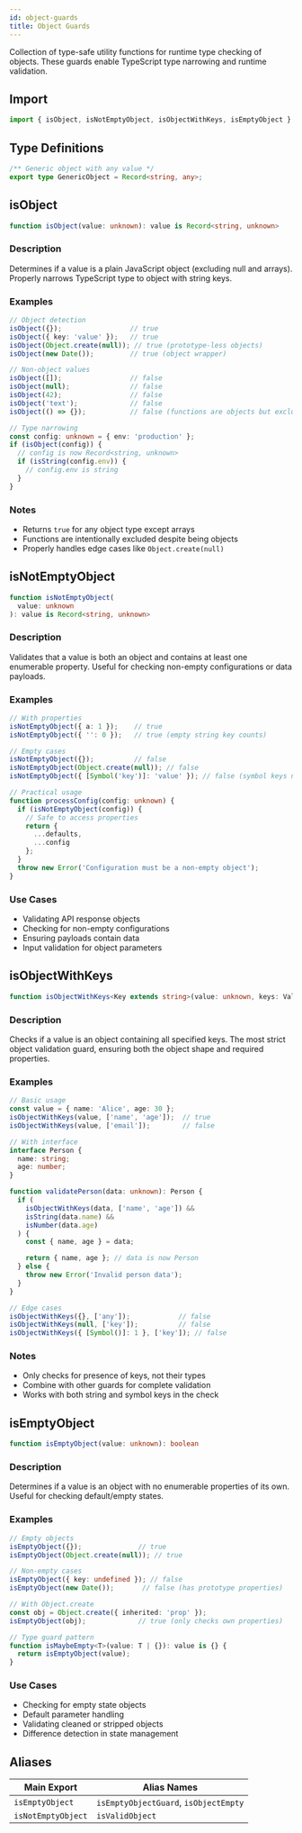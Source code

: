 ```yaml
---
id: object-guards
title: Object Guards
---
```


Collection of type-safe utility functions for runtime type checking of objects. These guards enable TypeScript type narrowing and runtime validation.

<!-- markdownlint-disable-file MD024 -->
## Import

```typescript
import { isObject, isNotEmptyObject, isObjectWithKeys, isEmptyObject } from 'nhb-toolbox';
```

## Type Definitions

```typescript
/** Generic object with any value */
export type GenericObject = Record<string, any>;
```

## isObject

```typescript
function isObject(value: unknown): value is Record<string, unknown>
```

### Description

Determines if a value is a plain JavaScript object (excluding null and arrays). Properly narrows TypeScript type to object with string keys.

### Examples

```typescript
// Object detection
isObject({});                 // true
isObject({ key: 'value' });   // true
isObject(Object.create(null)); // true (prototype-less objects)
isObject(new Date());         // true (object wrapper)

// Non-object values
isObject([]);                 // false 
isObject(null);               // false
isObject(42);                 // false
isObject('text');             // false
isObject(() => {});           // false (functions are objects but excluded)

// Type narrowing
const config: unknown = { env: 'production' };
if (isObject(config)) {
  // config is now Record<string, unknown>
  if (isString(config.env)) {
    // config.env is string
  }
}
```

### Notes

- Returns `true` for any object type except arrays
- Functions are intentionally excluded despite being objects
- Properly handles edge cases like `Object.create(null)`

## isNotEmptyObject

```typescript
function isNotEmptyObject(
  value: unknown
): value is Record<string, unknown>
```

### Description

Validates that a value is both an object and contains at least one enumerable property. Useful for checking non-empty configurations or data payloads.

### Examples

```typescript
// With properties
isNotEmptyObject({ a: 1 });    // true
isNotEmptyObject({ '': 0 });   // true (empty string key counts)

// Empty cases  
isNotEmptyObject({});          // false
isNotEmptyObject(Object.create(null)); // false
isNotEmptyObject({ [Symbol('key')]: 'value' }); // false (symbol keys not enumerable)

// Practical usage
function processConfig(config: unknown) {
  if (isNotEmptyObject(config)) {
    // Safe to access properties
    return {
      ...defaults,
      ...config
    };
  }
  throw new Error('Configuration must be a non-empty object');
}
```

### Use Cases

- Validating API response objects
- Checking for non-empty configurations
- Ensuring payloads contain data
- Input validation for object parameters

## isObjectWithKeys

```typescript
function isObjectWithKeys<Key extends string>(value: unknown, keys: ValidArray<Key>): value is Record<Key, unknown>
```

### Description

Checks if a value is an object containing all specified keys. The most strict object validation guard, ensuring both the object shape and required properties.

### Examples

```typescript
// Basic usage
const value = { name: 'Alice', age: 30 };
isObjectWithKeys(value, ['name', 'age']);  // true
isObjectWithKeys(value, ['email']);        // false

// With interface
interface Person {
  name: string;
  age: number;
}

function validatePerson(data: unknown): Person {
  if (
    isObjectWithKeys(data, ['name', 'age']) &&
    isString(data.name) &&
    isNumber(data.age)
  ) {
    const { name, age } = data;

    return { name, age }; // data is now Person
  } else {
    throw new Error('Invalid person data');
  }
}

// Edge cases
isObjectWithKeys({}, ['any']);            // false
isObjectWithKeys(null, ['key']);          // false
isObjectWithKeys({ [Symbol()]: 1 }, ['key']); // false
```

### Notes

- Only checks for presence of keys, not their types
- Combine with other guards for complete validation
- Works with both string and symbol keys in the check

## isEmptyObject

```typescript
function isEmptyObject(value: unknown): boolean
```

### Description

Determines if a value is an object with no enumerable properties of its own. Useful for checking default/empty states.

### Examples

```typescript
// Empty objects
isEmptyObject({});              // true
isEmptyObject(Object.create(null)); // true

// Non-empty cases
isEmptyObject({ key: undefined }); // false
isEmptyObject(new Date());       // false (has prototype properties)

// With Object.create
const obj = Object.create({ inherited: 'prop' });
isEmptyObject(obj);             // true (only checks own properties)

// Type guard pattern
function isMaybeEmpty<T>(value: T | {}): value is {} {
  return isEmptyObject(value);
}
```

### Use Cases

- Checking for empty state objects
- Default parameter handling
- Validating cleaned or stripped objects
- Difference detection in state management

## Aliases

| Main Export           | Alias Names                           |
|-----------------------|---------------------------------------|
| `isEmptyObject`       | `isEmptyObjectGuard`, `isObjectEmpty` |
| `isNotEmptyObject`    | `isValidObject`                       |
